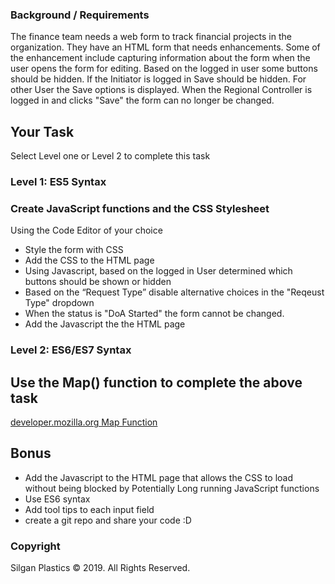 ### Background / Requirements 
The finance team needs a web form to track financial projects in the organization. 
They have an HTML form that needs enhancements. Some of the enhancement include capturing information about the form when the user opens the form for editing. Based on the logged in user some buttons should be hidden. If the Initiator is logged in Save should be hidden. For other User the Save options is displayed. When the Regional Controller is logged in and clicks "Save" the form can no longer be changed.  

## Your Task 
Select Level one or Level 2 to complete this task 

### Level 1: ES5 Syntax 
### Create JavaScript functions and the CSS Stylesheet 
Using the Code Editor of your choice 
* Style the form with CSS 
* Add the CSS to the HTML page 
* Using Javascript, based on the logged in User determined which buttons should be shown or hidden 
* Based on the “Request Type” disable alternative choices in the "Reqeust Type" dropdown
* When the status is "DoA Started" the form cannot be changed. 
* Add the Javascript the the HTML page 

### Level 2: ES6/ES7 Syntax 

## Use the Map() function to complete the above task
[developer.mozilla.org Map Function](https://developer.mozilla.org/en-US/docs/Web/JavaScript/Reference/Global_Objects/Array/map)

## Bonus 
* Add the Javascript to the HTML page that allows the CSS to load without being blocked by Potentially Long running JavaScript functions
* Use ES6 syntax 
* Add tool tips to each input field 
* create a git repo and share your code :D 

### Copyright
Silgan Plastics  © 2019. All Rights Reserved.

